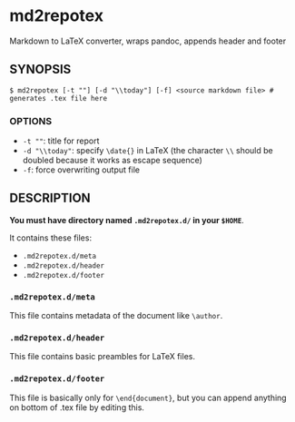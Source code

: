 # md2repotex

Markdown to LaTeX converter, wraps pandoc, appends header and footer

## SYNOPSIS

```
$ md2repotex [-t ""] [-d "\\today"] [-f] <source markdown file> # generates .tex file here
```

### OPTIONS

- `-t ""`: title for report
- `-d "\\today"`: specify `\date{}` in LaTeX (the character `\\` should be doubled because it works as escape sequence)
- `-f`: force overwriting output file

## DESCRIPTION

**You must have directory named `.md2repotex.d/` in your `$HOME`**.

It contains these files:

  - `.md2repotex.d/meta`
  - `.md2repotex.d/header`
  - `.md2repotex.d/footer`

### `.md2repotex.d/meta`

This file contains metadata of the document like `\author`.

### `.md2repotex.d/header`

This file contains basic preambles for LaTeX files.

### `.md2repotex.d/footer`

This file is basically only for `\end{document}`, but you can append anything on bottom of .tex file by editing this.
